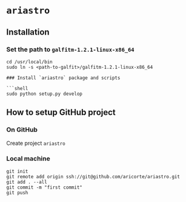 # `ariastro`

## Installation


### Set the path to `galfitm-1.2.1-linux-x86_64`

```shell
cd /usr/local/bin
sudo ln -s <path-to-galfit>/galfitm-1.2.1-linux-x86_64

### Install `ariastro` package and scripts

```shell
sudo python setup.py develop
```



## How to setup GitHub project

### On GitHub

Create project `ariastro`

### Local machine

```shell
git init
git remote add origin ssh://git@github.com/aricorte/ariastro.git
git add . --all
git commit -m "first commit"
git push
```